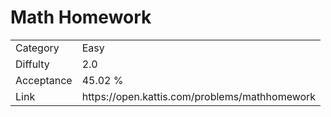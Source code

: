 # Math Homework

<table>
    <tr>
        <td>Category</td>
        <td>Easy</td>
    </tr>
    <tr>
        <td>Diffulty</td>
        <td>2.0</td>
    </tr>
    <tr>
        <td>Acceptance</td>
        <td>45.02 %</td>
    </tr>
    <tr>
        <td>Link</td>
        <td>https://open.kattis.com/problems/mathhomework</td>
    </tr>
</table>